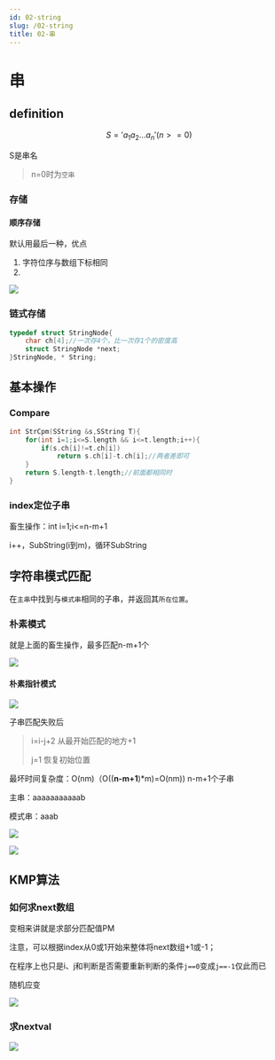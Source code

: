 ```yaml
---
id: 02-string
slug: /02-string
title: 02-串
---
```



# 串

## definition

$$
S = 'a_1a_2...a_n'(n>=0)
$$

S是串名

> n=0时为`空串`

### 存储

#### 顺序存储

 默认用最后一种，优点

1. 字符位序与数组下标相同
2. 

![](https://pic.imgdb.cn/item/6612747068eb9357131b9ee6.png)

### 链式存储

```c
typedef struct StringNode{
	char ch[4];//一次存4个，比一次存1个的密度高
    struct StringNode *next;
}StringNode, * String;
```



## 基本操作

### Compare

```c
int StrCpm(SString &s,SString T){
    for(int i=1;i<=S.length && i<=t.length;i++){
        if(s.ch[i]!=t.ch[i])
            return s.ch[i]-t.ch[i];//两者差即可
    }
    return S.length-t.length;//前面都相同时
}
```

### index定位子串

畜生操作：int i=1;i<=n-m+1

i++，SubString(i到m)，循环SubString



## 字符串模式匹配

在`主串`中找到与`模式串`相同的子串，并返回其`所在位置`。

### 朴素模式

就是上面的畜生操作，最多匹配n-m+1个 

![](https://pic.imgdb.cn/item/66127d6968eb93571335bbc6.png)





#### 朴素指针模式

![](https://pic.imgdb.cn/item/66127e5e68eb93571336ef83.png)

子串匹配失败后

> i=i-j+2 从最开始匹配的地方+1
>
> j=1 恢复初始位置

最坏时间复杂度：O(nm)（O((**n-m+1**)*m)=O(nm)) n-m+1个子串

主串：aaaaaaaaaaab

模式串：aaab

![](https://pic.imgdb.cn/item/6612803268eb93571338e9c2.png)



![](https://pic.imgdb.cn/item/6612811c68eb9357133a01fb.png)

## KMP算法

### 如何求next数组

变相来讲就是求部分匹配值PM

注意，可以根据index从0或1开始来整体将next数组+1或-1；

在程序上也只是i、j和判断是否需要重新判断的条件`j==0`变成`j==-1`仅此而已

随机应变

![](https://pic.imgdb.cn/item/6613e64768eb93571355693e.jpg)

### 求nextval

![](https://pic.imgdb.cn/item/6613e65b68eb935713559d72.jpg)